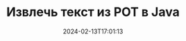 ---
############################# Static ############################
layout: "auto-gen-parser"
date: 2024-02-13T17:01:13
draft: false
otherformats: 

############################# Head ############################
head_title: "Извлечь текст из POT в Java"
head_description: "Быстро извлекайте текст из файла POT в Java. Сохраните новый документ, содержащий выбранные страницы, с помощью API слияния документов."

############################# Header ############################
title: "Извлечь текст из POT в Java"
description: "Извлеките текст из POT с помощью нескольких строк кода Java."
bg_image: "https://cms.admin.containerize.com/templates/aspose/App_Themes/V3/images/bg/header1.png"
bg_overlay: false
button:
    enable: true
    icon: "fas fa-arrow-down"
    label: "Скачать бесплатную пробную версию"
    link: "https://downloads.groupdocs.com/parser/java"

############################# SubMenu ############################
submenu:
    enable: true

    left:
        img_alt: "GroupDocs.Parser for Java"
        image: "https://cms.admin.containerize.com/templates/groupdocs/images/product-logos/90x90-noborder/groupdocs-parser-java.png"
        product: "GroupDocs.Parser"
        platform: "Java"

    middle:
        button:

            # button loop
            - link: "https://apireference.groupdocs.com/parser/java"
              text: "Справочник по API"

            # button loop
            - link: "https://github.com/groupdocs-parser"
              text: "Примеры кода"

            # button loop
            - link: "https://products.groupdocs.app/parser/family"
              text: "Живые демонстрации"

            # button loop
            - link: "https://purchase.groupdocs.com/pricing/parser/java"
              text: "Цены"

    right:
        link_download: "https://downloads.groupdocs.com/parser"
        link_learn: "https://docs.groupdocs.com/parser/java"
        link_buy: "https://purchase.groupdocs.com"

############################# About ############################
about:
    enable: true
    title: "Как извлечь текст из POT файлов Java API?"
    content: |
        [GroupDocs.Parser for Java](/ru/parser/java/) — это API для извлечения текста, изображений и метаданных, поддерживающий более 50 популярных типов документов, помогающий создавать бизнес-приложения с функциями парсинга необработанных данных. , структурированный и форматированный текст. Он также поддерживает анализ документов с использованием предопределенных шаблонов и позволяет быстро и точно извлекать сложные данные из счетов-фактур и других типичных документов. GroupDocs.Parser для Java позволяет извлекать текст и метаданные из защищенных паролем файлов всех популярных форматов, включая документы обработки текста, электронные таблицы Excel, презентации PowerPoint, файлы OneNote, PDF и ZIP-архивы.
        
        GroupDocs.Parser API — правильный выбор для корпоративных решений, которым требуется функция извлечения текста из файлов. Эти API хорошо поддерживаются во всех основных операционных системах и платформах, включая Java runtime: J2SE 6.0 and above.

############################# Steps ############################
steps:
    enable: true
    title_left: "Извлечь текст из POT в Java"
    content_left: |
        [GroupDocs.Parser for Java](/ru/parser/java/) позволяет разработчикам Java легко извлекать текст из файла POT, реализуя несколько простых шаги.
        
        * Создать объект [Parser](https://reference.groupdocs.com/java/parser/com.groupdocs.parser/Parser) для исходного документа;
        * Вызовите метод [getText](https://reference.groupdocs.com/parser/java/com.groupdocs.parser/parser/#getText--) и получите [TextReader](https://reference.groupdocs.com/java/parser/com.groupdocs.parser.data/TextReader) объект;
        * Проверить, не является ли ридер *null* (поддерживается извлечение текста для документа);
        * Прочитайте текст от читателя.

    title_right: "Узнать больше про извлечение текста"
    content_right: |
        * <a href="https://docs.groupdocs.com/parser/java/extract-text-in-accurate-mode/">Как извлечь текст в точном режиме в Java</a>
        * <a href="https://docs.groupdocs.com/parser/java/extract-text-in-raw-mode/">Как извлечь текст в быстром режиме в Java</a>
 
    code: |
     {{% parser/additional-styles %}}
     {{< parser/code-parser title="Как извлечь текст из файла POT, используя пример кода Java">}}

        ```java    
        // Извлечь текст из файла POT с помощью API GroupDocs.Parser
        // Создайте экземпляр класса Parser
        try (Parser parser = new Parser(filePath)) {
            // Извлечь текст в ридер
            try (TextReader reader = parser.getText()) {
                // Распечатать текст из документа
                // Если извлечение текста не поддерживается, средство чтения недействительно.
                System.out.println(reader == null ? "Извлечение текста не поддерживается" : reader.readToEnd());
            }
        }
        ```
     {{< /parser/code-parser >}}

############################# More ############################
more:
    enable: true
    title_left: "Системные Требования"
    content_left: |
        GroupDocs.Parser for Java API поддерживаются на всех основных платформах и операционных системах. Перед выполнением приведенного ниже кода убедитесь, что в вашей системе установлены следующие предварительные компоненты.
        
        * Операционные системы: Microsoft Windows, Linux, MacOS
        * Среды разработки: NetBeans, Intellij IDEA, Eclipse, etc.
        * Фреймворки
        * Загрузите последнюю версию GroupDocs.Parser for Java из [Maven](https://repository.groupdocs.com/webapp/#/artifacts/browse/tree/General/repo/com/groupdocs/groupdocs-parser)

    title_right: "Зачем использовать GroupDocs.Parser for Java"
    content_right: |
        * Поддержка извлечения простого текста из любых поддерживаемых документов    
        * Парсинг документов по пользовательским шаблонам    
        * Полная поддержка извлечения структурированного текста    
        * Текстовый поиск по ключевому слову и регулярному выражению    
        * Извлечение форматированного текста, метаданных, изображений, контейнеров и вложений    
        * Извлечение оглавления для некоторых поддерживаемых форматов документов    
        * Парсинг данных форм из PDF-документов    
        * Извлечение гиперссылок из документа   

############################# Demos ############################
demos:
    enable: true
    title: "Демонстрации в реальном времени — извлечение текста из POT онлайн"
    content: |
       Извлеките текст из файла POT прямо сейчас, посетив веб-сайт [GroupDocs.Parser Live Demos](https://products.groupdocs.app/parser/text/pot).
       Живая демонстрация имеет следующие преимущества.
        
############################# About Formats ############################
about_formats:
    enable: true

############################# More Formats ############################
more_formats:
    enable: true
    title: "Извлечение текста из других форматов документов"
    content: |
        Java API анализа документов и извлечения текста для форматов файлов и изображений. Извлеките данные для некоторых популярных форматов файлов, как указано ниже.

############################# Back to top ###############################
back_to_top:
    enable: true
---